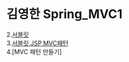 # 김영한 Spring_MVC1  
2.[서블릿](https://hee-story6.tistory.com/126)  
3.[서블릿,JSP,MVC패턴](https://hee-story6.tistory.com/129)    
4.[MVC 패턴 만들기]  
